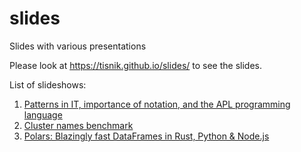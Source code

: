 # slides

Slides with various presentations

Please look at https://tisnik.github.io/slides/ to see the slides.

List of slideshows:

1. [Patterns in IT, importance of notation, and the APL programming language](https://tisnik.github.io/slides/notation_apl.html#/)
2. [Cluster names benchmark](https://tisnik.github.io/slides/cluster_names.html#/)
3. [Polars: Blazingly fast DataFrames in Rust, Python & Node.js](https://tisnik.github.io/slides/polars.html#/)
